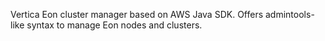 Vertica Eon cluster manager based on AWS Java SDK.  Offers admintools-like syntax to manage Eon nodes and clusters.
